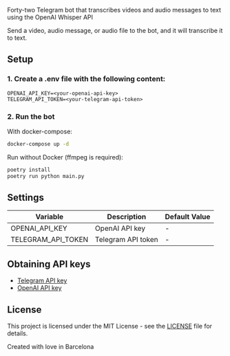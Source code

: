 Forty-two Telegram bot that transcribes videos and audio messages to text using the OpenAI Whisper API

Send a video, audio message, or audio file to the bot, and it will transcribe it to text.

## Setup

### 1. Create a .env file with the following content:

```
OPENAI_API_KEY=<your-openai-api-key>
TELEGRAM_API_TOKEN=<your-telegram-api-token>
```

### 2. Run the bot

With docker-compose:

```bash
docker-compose up -d
```

Run without Docker (ffmpeg is required): 

```bash
poetry install
poetry run python main.py
```

## Settings

| Variable           | Description        | Default Value |
| ------------------ | ------------------ | ------------- |
| OPENAI_API_KEY     | OpenAI API key     | -             |
| TELEGRAM_API_TOKEN | Telegram API token | -             |

## Obtaining API keys

- [Telegram API key](https://core.telegram.org/bots#6-botfather)
- [OpenAI API key](https://beta.openai.com/signup/)

## License

This project is licensed under the MIT License - see the [LICENSE](LICENSE) file for details.

Created with love in Barcelona